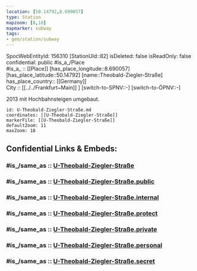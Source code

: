 ```yaml
---
location: [50.14792,8.690057] 
type: Station 
mapzoom: [8,18] 
mapmarker: subway 
tags:
- geo/station/subway
---
```

SpocWebEntityId: 156310
[StationUId::82] 
isDeleted: false
isReadOnly: false
confidential: public
#is_a_/Place  
#is_a_ :: [[Place]] 
[has_place_longitude::8.690057] 
[has_place_latitude::50.14792] 
[name::Theobald-Ziegler-Straße] 
has_place_country:: [[Germany]]  
City :: [[../../Frankfurt~Main]] ] 
[switch-to-SPNV::-] 
[switch-to-ÖPNV::-] 

2013 mit Hochbahnsteigen umgebaut.

```leaflet
id: U-Theobald-Ziegler-Straße.md
coordinates: [[U-Theobald-Ziegler-Straße]] 
markerFile: [[U-Theobald-Ziegler-Straße]] 
defaultZoom: 11 
maxZoom: 18
```


## Confidential Links & Embeds: 

### #is_/same_as :: [U-Theobald-Ziegler-Straße](/_Standards/Earth/Continent/Europe/Europe~Central/Germany/Germany~West/Hessen/counties~Hessen/Frankfurt~Main/Stations-FFM~U/U-Theobald-Ziegler-Straße.md) 

### #is_/same_as :: [U-Theobald-Ziegler-Straße.public](/_public/Earth/Continent/Europe/Europe~Central/Germany/Germany~West/Hessen/counties~Hessen/Frankfurt~Main/Stations-FFM~U/U-Theobald-Ziegler-Straße.public.md) 

### #is_/same_as :: [U-Theobald-Ziegler-Straße.internal](/_internal/Earth/Continent/Europe/Europe~Central/Germany/Germany~West/Hessen/counties~Hessen/Frankfurt~Main/Stations-FFM~U/U-Theobald-Ziegler-Straße.internal.md) 

### #is_/same_as :: [U-Theobald-Ziegler-Straße.protect](/_protect/Earth/Continent/Europe/Europe~Central/Germany/Germany~West/Hessen/counties~Hessen/Frankfurt~Main/Stations-FFM~U/U-Theobald-Ziegler-Straße.protect.md) 

### #is_/same_as :: [U-Theobald-Ziegler-Straße.private](/_private/Earth/Continent/Europe/Europe~Central/Germany/Germany~West/Hessen/counties~Hessen/Frankfurt~Main/Stations-FFM~U/U-Theobald-Ziegler-Straße.private.md) 

### #is_/same_as :: [U-Theobald-Ziegler-Straße.personal](/_personal/Earth/Continent/Europe/Europe~Central/Germany/Germany~West/Hessen/counties~Hessen/Frankfurt~Main/Stations-FFM~U/U-Theobald-Ziegler-Straße.personal.md) 

### #is_/same_as :: [U-Theobald-Ziegler-Straße.secret](/_secret/Earth/Continent/Europe/Europe~Central/Germany/Germany~West/Hessen/counties~Hessen/Frankfurt~Main/Stations-FFM~U/U-Theobald-Ziegler-Straße.secret.md)


